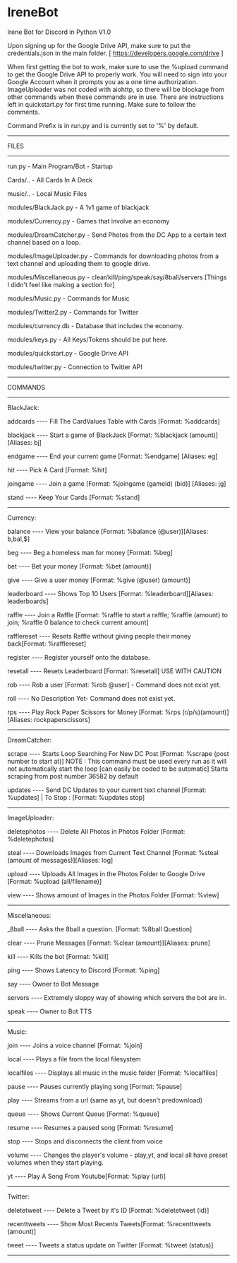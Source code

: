 # IreneBot 
 Irene Bot for Discord in Python V1.0

Upon signing up for the Google Drive API, make sure to put the credentials.json in the main folder.
[ https://developers.google.com/drive ]


When first getting the bot to work, make sure to use the %upload command to get the Google Drive API to properly work. You will need to sign into your Google Account when it prompts you as a one time authorization.
ImageUploader was not coded with aiohttp, so there will be blockage from other commands when these commands are in use.
There are instructions left in quickstart.py for first time running. Make sure to follow the comments.


Command Prefix is in run.py and is currently set to '%' by default.
______
FILES
______
run.py - Main Program/Bot - Startup

Cards/.. - All Cards In A Deck

music/.. - Local Music Files

modules/BlackJack.py - A 1v1 game of blackjack

modules/Currency.py - Games that involve an economy

modules/DreamCatcher.py - Send Photos from the DC App to a certain text channel based on a loop. 

modules/ImageUploader.py - Commands for downloading photos from a text channel and uploading them to google drive.

modules/Miscellaneous.py - clear/kill/ping/speak/say/8ball/servers [Things I didn't feel like making a section for]

modules/Music.py - Commands for Music

modules/Twitter2.py - Commands for Twitter

modules/currency.db - Database that includes the economy.

modules/keys.py - All Keys/Tokens should be put here.

modules/quickstart.py - Google Drive API

modules/twitter.py - Connection to Twitter API
______
COMMANDS
________
BlackJack:

addcards   ----  Fill The CardValues Table with Cards [Format: %addcards]

blackjack  ----  Start a game of BlackJack [Format: %blackjack (amount)] [Aliases: bj]
  
  endgame   ----   End your current game [Format: %endgame] [Aliases: eg]
  
  hit       ----   Pick A Card [Format: %hit]
  
  joingame  ----   Join a game [Format: %joingame (gameid) (bid)] [Aliases: jg]
  
  stand     ----   Keep Your Cards [Format: %stand]
________
Currency:

  balance   ----   View your balance [Format: %balance (@user)][Aliases: b,bal,$]
  
  beg      ----    Beg a homeless man for money [Format: %beg]
  
  bet      ----    Bet your money [Format: %bet (amount)]
  
  give      ----   Give a user money [Format: %give (@user) (amount)]
  
  leaderboard ---- Shows Top 10 Users [Format: %leaderboard][Aliases: leaderboards]
  
  raffle    ----   Join a Raffle [Format: %raffle to start a raffle; %raffle (amount) to join; %raffle 0 balance to check current amount]
  
  rafflereset ---- Resets Raffle without giving people their money back[Format: %rafflereset]
  
  register    ---- Register yourself onto the database.
  
  resetall  ----   Resets Leaderboard [Format: %resetall] USE WITH CAUTION
  
  rob     ----     Rob a user [Format: %rob @user] - Command does not exist yet.
  
  roll    ----     No Description Yet- Command does not exist yet.
  
  rps      ----    Play Rock Paper Scissors for Money [Format: %rps (r/p/s)(amount)][Aliases: rockpaperscissors]
________
DreamCatcher:

scrape   ----    Starts Loop Searching For New DC Post [Format: %scrape (post number to start at)] NOTE : This command must be used every run as it will not automatically start the loop [can easily be coded to be automatic] Starts scraping from post number 36582 by default

updates   ----   Send DC Updates to your current text channel [Format: %updates] | To Stop : [Format: %updates stop]
________
ImageUploader:

deletephotos ---- Delete All Photos in Photos Folder [Format: %deletephotos]

steal     ----   Downloads Images from Current Text Channel [Format: %steal (amount of messages)][Aliases: log]

upload    ----   Uploads All Images in the Photos Folder to Google Drive [Format: %upload (all/filename)]

view        ---- Shows amount of Images in the Photos Folder [Format: %view]
________
Miscellaneous:

_8ball   ----    Asks the 8ball a question. [Format: %8ball Question]

clear    ----    Prune Messages [Format: %clear (amount)][Aliases: prune]

kill     ----    Kills the bot [Format: %kill]

ping      ----   Shows Latency to Discord [Format: %ping]

say       ----   Owner to Bot Message

servers   ----   Extremely sloppy way of showing which servers the bot are in.

speak      ----  Owner to Bot TTS
________
Music:

join       ----  Joins a voice channel [Format: %join]

local     ----  Plays a file from the local filesystem

localfiles ----  Displays all music in the music folder [Format: %localfiles]

pause   ----     Pauses currently playing song [Format: %pause]

play     ----    Streams from a url (same as yt, but doesn't predownload)

queue    ----    Shows Current Queue [Format: %queue]

resume   ----    Resumes a paused song [Format: %resume]

stop     ----    Stops and disconnects the client from voice

volume    ----   Changes the player's volume - play,yt, and local all have  preset volumes when they start playing.

yt        ----   Play A Song From Youtube[Format: %play (url)]
________
Twitter:

deletetweet ---- Delete a Tweet by it's ID [Format: %deletetweet (id)]

recenttweets ---- Show Most Recents Tweets[Format: %recenttweets (amount)]

tweet     ----   Tweets a status update on Twitter [Format: %tweet (status)]
________
